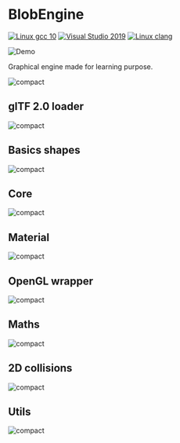 # BlobEngine

[![Linux gcc 10](https://github.com/alexdesaint/BlobEngine/actions/workflows/lInux_gcc.yml/badge.svg)](https://github.com/alexdesaint/BlobEngine/actions/workflows/lInux_gcc.yml)
[![Visual Studio 2019](https://github.com/alexdesaint/BlobEngine/actions/workflows/win_vc19.yml/badge.svg)](https://github.com/alexdesaint/BlobEngine/actions/workflows/win_vc19.yml)
[![Linux clang](https://github.com/alexdesaint/BlobEngine/actions/workflows/linux_clang.yml/badge.svg)](https://github.com/alexdesaint/BlobEngine/actions/workflows/linux_clang.yml)

![Demo](doc/Demo.png )

Graphical engine made for learning purpose.

![compact](doc/compact.svg)

## glTF 2.0 loader

![compact](doc/Blob_glTF2.svg)

## Basics shapes

![compact](doc/Blob_Shapes.svg)

## Core

![compact](doc/Blob_Core.svg)

## Material

![compact](doc/Blob_Material.svg)

## OpenGL wrapper

![compact](doc/Blob_GL.svg)

## Maths

![compact](doc/Blob_Maths.svg)

## 2D collisions

![compact](doc/Blob_Collision.svg)

## Utils

![compact](doc/Blob_Reader.svg)
